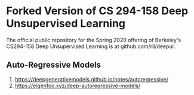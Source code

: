 # Forked Version of CS 294-158 Deep Unsupervised Learning

The official public repository for the Spring 2020 offering of Berkeley's CS294-158 Deep Unsupervised Learning is at github.com/rll/deepul.


## Auto-Regressive Models
  1. https://deepgenerativemodels.github.io/notes/autoregressive/
  1. https://eigenfoo.xyz/deep-autoregressive-models/

